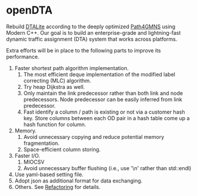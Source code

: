# openDTA

Rebuild [DTALite](https://github.com/asu-trans-ai-lab/DTALite) according to the deeply optimized [Path4GMNS](https://github.com/jdlph/Path4GMNS) using Modern C++. Our goal is to build an enterprise-grade and lightning-fast dynamic traffic assignment (DTA) system that works across platforms.

Extra efforts will be in place to the following parts to improve its performance.

1. Faster shortest path algorithm implementation.
   1. The most efficient deque implementation of the modified label correcting (MLC) algorithm.
   2. Try heap Dijkstra as well.
   3. Only maintain the link predecessor rather than both link and node predecessors. Node predecessor can be easily inferred from link predecessor.
   4. Fast identify a column / path is existing or not via a customer hash key. Store columns between each OD pair in a hash table come up a hash function for column.
2. Memory.
   1. Avoid unnecessary copying and reduce potential memory fragmentation.
   2. Space-efficient column storing.
3. Faster I/O.
   1. MIOCSV
   2. Avoid unnecessary buffer flushing (i.e., use '\n' rather than std::endl)
4. Use yaml-based setting file.
5. Adopt json as additional format for data exchanging.
6. Others. See [Refactoring](https://github.com/jdlph/DTALite#refactoring) for details.